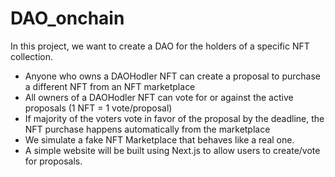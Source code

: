 # DAO_onchain

In this project, we want to create a DAO for the holders of a specific NFT collection.
- Anyone who owns a DAOHodler NFT can create a proposal to purchase a different NFT from an NFT marketplace
- All owners of a DAOHodler NFT can vote for or against the active proposals (1 NFT = 1 vote/proposal)
- If majority of the voters vote in favor of the proposal by the deadline, the NFT purchase happens automatically from the marketplace
- We simulate a fake NFT Marketplace that behaves like a real one.
- A simple website will be built using Next.js to allow users to create/vote for proposals.

